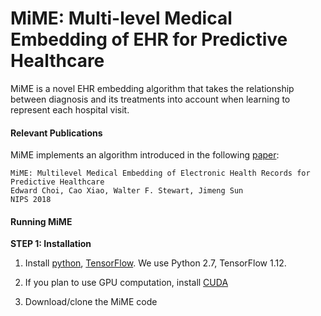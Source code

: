 # MiME: Multi-level Medical Embedding of EHR for Predictive Healthcare

MiME is a novel EHR embedding algorithm that takes the relationship between diagnosis and its treatments into account when learning to represent each hospital visit.

#### Relevant Publications

MiME implements an algorithm introduced in the following [paper](http://papers.nips.cc/paper/7706-mime-multilevel-medical-embedding-of-electronic-health-records-for-predictive-healthcare):

	MiME: Multilevel Medical Embedding of Electronic Health Records for Predictive Healthcare
	Edward Choi, Cao Xiao, Walter F. Stewart, Jimeng Sun  
	NIPS 2018
  
#### Running MiME

**STEP 1: Installation**  

1. Install [python](https://www.python.org/), [TensorFlow](https://www.tensorflow.org/install). We use Python 2.7, TensorFlow 1.12. 

2. If you plan to use GPU computation, install [CUDA](https://developer.nvidia.com/cuda-downloads)

3. Download/clone the MiME code  

